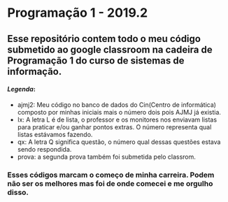 # Programação 1 - 2019.2

## Esse repositório contem todo o meu código submetido ao google classroom na cadeira de Programação 1 do curso de sistemas de informação. 

#### *Legenda*:
- ajmj2: Meu código no banco de dados do Cin(Centro de informática) composto por minhas iniciais mais o número dois pois AJMJ já existia.
- lx: A letra L é de lista, o professor e os monitores nos enviavam listas para praticar e/ou ganhar pontos extras. O número representa qual listas estávamos fazendo.
- qx: A letra Q significa questão, o número qual dessas questões estava sendo respondida.
- prova: a segunda prova também foi submetida pelo classrom.



### Esses códigos marcam o começo de minha carreira. Podem não ser os melhores mas foi de onde comecei e me orgulho disso.

